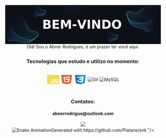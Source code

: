 
<div align="center">
  <img alt="Boas Vindas! Você está acessando o perfil de abnerrodrigue" src="https://raw.githubusercontent.com/BnerRodrigue/BnerRodrigue/main/inicio.png"

<h3 align="center">Olá! Sou o Abner Rodrigues, é um prazer ter você aqui.</h3>

##




<h3 align="center">Tecnologias que estudo e utilizo no momento:</h3>

<div align="center" style="display: inline_block"><br>
  <img align="center" alt="JavaScript" height="30" width="40" src="https://raw.githubusercontent.com/devicons/devicon/master/icons/javascript/javascript-plain.svg">
  <img align="center" alt="HTML" height="30" width="40" src="https://raw.githubusercontent.com/devicons/devicon/master/icons/html5/html5-original.svg">
  <img align="center" alt="CSS" height="30" width="40" src="https://raw.githubusercontent.com/devicons/devicon/master/icons/css3/css3-original.svg"
  <img align="center" alt="Python" height="30" width="40" src="https://raw.githubusercontent.com/devicons/devicon/master/icons/python/python-original.svg">
  <img align="center" alt="Git" height="30" width="40" src="https://cdn.jsdelivr.net/gh/devicons/devicon/icons/git/git-original.svg">
    <img align="center" alt="MySQL" height="30" width="40" src="https://cdn.jsdelivr.net/gh/devicons/devicon/icons/mysql/mysql-original.svg">
</div><br>

##

<h3 align="center">Contatos:</h3>

<h4 align="center">abnerrodrigue@outlook.com</h4>
<div align="center">
  <a href="https://www.linkedin.com/in/bner-rodrigues/" target="_blank"><img src="https://img.shields.io/badge/-LinkedIn-%230077B5?style=for-the-badge&logo=linkedin&logoColor=white" target="_blank"></a> 
 
</div>

<div align="center">
 <img alt="Snake Animation" src="<svg viewBox="-16 -32 880 192" width="880" height="192" xmlns="http://www.w3.org/2000/svg"><desc>Generated with https://github.com/Platane/snk</desc><style>@keyframes c0{1.06%{fill:var(--c1)}1.08%,to{fill:var(--ce)}}@keyframes c1{56.22%{fill:var(--c2)}56.24%,to{fill:var(--ce)}}@keyframes c2{58%{fill:var(--c3)}58.02%,to{fill:var(--ce)}}@keyframes c3{2.13%{fill:var(--c1)}2.15%,to{fill:var(--ce)}}@keyframes c4{57.64%{fill:var(--c2)}57.66%,to{fill:var(--ce)}}@keyframes c5{8.53%{fill:var(--c1)}8.55%,to{fill:var(--ce)}}@keyframes c6{3.19%{fill:var(--c1)}3.21%,to{fill:var(--ce)}}@keyframes c7{2.84%{fill:var(--c1)}2.86%,to{fill:var(--ce)}}@keyframes c8{3.55%{fill:var(--c1)}3.57%,to{fill:var(--ce)}}@keyframes c9{61.2%{fill:var(--c3)}61.22%,to{fill:var(--ce)}}@keyframes ca{4.26%{fill:var(--c1)}4.28%,to{fill:var(--ce)}}@keyframes cb{5.33%{fill:var(--c1)}5.35%,to{fill:var(--ce)}}@keyframes cc{5.68%{fill:var(--c1)}5.7%,to{fill:var(--ce)}}@keyframes cd{53.37%{fill:var(--c2)}53.39%,to{fill:var(--ce)}}@keyframes ce{94.65%{fill:var(--c4)}94.67%,to{fill:var(--ce)}}@keyframes cf{51.59%{fill:var(--c2)}51.61%,to{fill:var(--ce)}}@keyframes cg{13.16%{fill:var(--c1)}13.18%,to{fill:var(--ce)}}@keyframes ch{19.56%{fill:var(--c1)}19.58%,to{fill:var(--ce)}}@keyframes ci{19.21%{fill:var(--c1)}19.23%,to{fill:var(--ce)}}@keyframes cj{66.18%{fill:var(--c3)}66.2%,to{fill:var(--ce)}}@keyframes ck{14.58%{fill:var(--c1)}14.6%,to{fill:var(--ce)}}@keyframes cl{16.72%{fill:var(--c1)}16.74%,to{fill:var(--ce)}}@keyframes cm{45.19%{fill:var(--c2)}45.21%,to{fill:var(--ce)}}@keyframes cn{41.63%{fill:var(--c2)}41.65%,to{fill:var(--ce)}}@keyframes co{73.66%{fill:var(--c3)}73.68%,to{fill:var(--ce)}}@keyframes cp{73.3%{fill:var(--c3)}73.32%,to{fill:var(--ce)}}@keyframes cq{30.95%{fill:var(--c1)}30.97%,to{fill:var(--ce)}}@keyframes cr{36.64%{fill:var(--c2)}36.66%,to{fill:var(--ce)}}@keyframes cs{35.93%{fill:var(--c2)}35.95%,to{fill:var(--ce)}}@keyframes ct{35.58%{fill:var(--c1)}35.6%,to{fill:var(--ce)}}@keyframes cu{78.64%{fill:var(--c3)}78.66%,to{fill:var(--ce)}}@keyframes cv{33.44%{fill:var(--c1)}33.46%,to{fill:var(--ce)}}@keyframes cw{34.51%{fill:var(--c1)}34.53%,to{fill:var(--ce)}}@keyframes u0{1.06%{transform:scale(0,1)}1.08%,2.13%{transform:scale(.06,1)}2.15%,2.84%{transform:scale(.11,1)}2.86%,3.19%{transform:scale(.17,1)}3.21%,3.55%{transform:scale(.22,1)}3.57%,4.26%{transform:scale(.28,1)}4.28%,5.33%{transform:scale(.33,1)}5.35%,5.68%{transform:scale(.39,1)}5.7%,8.53%{transform:scale(.44,1)}13.16%,8.55%{transform:scale(.5,1)}13.18%,14.58%{transform:scale(.56,1)}14.6%,16.72%{transform:scale(.61,1)}16.74%,19.21%{transform:scale(.67,1)}19.23%,19.56%{transform:scale(.72,1)}19.58%,30.95%{transform:scale(.78,1)}30.97%,33.44%{transform:scale(.83,1)}33.46%,34.51%{transform:scale(.89,1)}34.53%,35.58%{transform:scale(.94,1)}35.6%,to{transform:scale(1,1)}}@keyframes u1{35.93%{transform:scale(0,1)}35.95%,36.64%{transform:scale(.13,1)}36.66%,41.63%{transform:scale(.25,1)}41.65%,45.19%{transform:scale(.38,1)}45.21%,51.59%{transform:scale(.5,1)}51.61%,53.37%{transform:scale(.63,1)}53.39%,56.22%{transform:scale(.75,1)}56.24%,57.64%{transform:scale(.88,1)}57.66%,to{transform:scale(1,1)}}@keyframes u2{58%{transform:scale(0,1)}58.02%,61.2%{transform:scale(.17,1)}61.22%,66.18%{transform:scale(.33,1)}66.2%,73.3%{transform:scale(.5,1)}73.32%,73.66%{transform:scale(.67,1)}73.68%,78.64%{transform:scale(.83,1)}78.66%,to{transform:scale(1,1)}}@keyframes u3{94.65%{transform:scale(0,1)}94.67%,to{transform:scale(1,1)}}@keyframes s0{0%,99.64%{transform:translate(0,-16px)}1.42%{transform:translate(0,48px)}2.85%{transform:translate(64px,48px)}3.2%{transform:translate(64px,32px)}4.27%,54.09%{transform:translate(112px,32px)}5.69%{transform:translate(112px,96px)}6.05%{transform:translate(96px,96px)}7.47%{transform:translate(96px,32px)}8.54%{transform:translate(48px,32px)}8.9%{transform:translate(48px,48px)}12.81%{transform:translate(224px,48px)}13.17%{transform:translate(224px,64px)}13.88%{transform:translate(256px,64px)}14.23%{transform:translate(256px,80px)}16.01%{transform:translate(336px,80px)}17.44%{transform:translate(336px,16px)}19.22%{transform:translate(256px,16px)}19.57%{transform:translate(256px,0)}29.54%{transform:translate(704px,0)}30.96%{transform:translate(704px,64px)}32.03%,36.3%{transform:translate(752px,64px)}32.38%{transform:translate(752px,48px)}33.1%{transform:translate(784px,48px)}33.45%,78.29%{transform:translate(784px,32px)}33.81%{transform:translate(800px,32px)}34.52%{transform:translate(800px,64px)}34.88%{transform:translate(784px,64px)}35.23%{transform:translate(784px,80px)}35.59%{transform:translate(768px,80px)}35.94%{transform:translate(768px,64px)}36.65%{transform:translate(752px,80px)}37.01%{transform:translate(736px,80px)}37.37%{transform:translate(736px,64px)}41.28%{transform:translate(560px,64px)}41.64%{transform:translate(560px,48px)}44.84%{transform:translate(416px,48px)}45.2%{transform:translate(416px,64px)}45.55%{transform:translate(400px,64px)}45.91%{transform:translate(400px,48px)}51.25%{transform:translate(160px,48px)}51.6%{transform:translate(160px,64px)}51.96%{transform:translate(144px,64px)}53.02%{transform:translate(144px,16px)}53.74%,96.44%{transform:translate(112px,16px)}56.23%{transform:translate(16px,32px)}56.58%{transform:translate(16px,48px)}56.94%{transform:translate(32px,48px)}57.65%{transform:translate(32px,80px)}58.01%{transform:translate(16px,80px)}58.36%{transform:translate(16px,64px)}60.14%{transform:translate(96px,64px)}61.21%{transform:translate(96px,16px)}65.12%{transform:translate(272px,16px)}66.19%{transform:translate(272px,64px)}72.95%{transform:translate(576px,64px)}73.67%{transform:translate(576px,32px)}78.65%{transform:translate(784px,16px)}93.24%{transform:translate(128px,16px)}94.66%{transform:translate(128px,80px)}95.02%{transform:translate(112px,80px)}97.51%{transform:translate(64px,16px)}98.22%{transform:translate(64px,-16px)}}@keyframes s1{0%,99.64%{transform:translate(16px,-16px)}.36%{transform:translate(0,-16px)}1.78%{transform:translate(0,48px)}3.2%{transform:translate(64px,48px)}3.56%{transform:translate(64px,32px)}4.63%,54.45%{transform:translate(112px,32px)}6.05%{transform:translate(112px,96px)}6.41%{transform:translate(96px,96px)}7.83%{transform:translate(96px,32px)}8.9%{transform:translate(48px,32px)}9.25%{transform:translate(48px,48px)}13.17%{transform:translate(224px,48px)}13.52%{transform:translate(224px,64px)}14.23%{transform:translate(256px,64px)}14.59%{transform:translate(256px,80px)}16.37%{transform:translate(336px,80px)}17.79%{transform:translate(336px,16px)}19.57%{transform:translate(256px,16px)}19.93%{transform:translate(256px,0)}29.89%{transform:translate(704px,0)}31.32%{transform:translate(704px,64px)}32.38%,36.65%{transform:translate(752px,64px)}32.74%{transform:translate(752px,48px)}33.45%{transform:translate(784px,48px)}33.81%,78.65%{transform:translate(784px,32px)}34.16%{transform:translate(800px,32px)}34.88%{transform:translate(800px,64px)}35.23%{transform:translate(784px,64px)}35.59%{transform:translate(784px,80px)}35.94%{transform:translate(768px,80px)}36.3%{transform:translate(768px,64px)}37.01%{transform:translate(752px,80px)}37.37%{transform:translate(736px,80px)}37.72%{transform:translate(736px,64px)}41.64%{transform:translate(560px,64px)}41.99%{transform:translate(560px,48px)}45.2%{transform:translate(416px,48px)}45.55%{transform:translate(416px,64px)}45.91%{transform:translate(400px,64px)}46.26%{transform:translate(400px,48px)}51.6%{transform:translate(160px,48px)}51.96%{transform:translate(160px,64px)}52.31%{transform:translate(144px,64px)}53.38%{transform:translate(144px,16px)}54.09%,96.8%{transform:translate(112px,16px)}56.58%{transform:translate(16px,32px)}56.94%{transform:translate(16px,48px)}57.3%{transform:translate(32px,48px)}58.01%{transform:translate(32px,80px)}58.36%{transform:translate(16px,80px)}58.72%{transform:translate(16px,64px)}60.5%{transform:translate(96px,64px)}61.57%{transform:translate(96px,16px)}65.48%{transform:translate(272px,16px)}66.55%{transform:translate(272px,64px)}73.31%{transform:translate(576px,64px)}74.02%{transform:translate(576px,32px)}79%{transform:translate(784px,16px)}93.59%{transform:translate(128px,16px)}95.02%{transform:translate(128px,80px)}95.37%{transform:translate(112px,80px)}97.86%{transform:translate(64px,16px)}98.58%{transform:translate(64px,-16px)}}@keyframes s2{0%,99.64%{transform:translate(32px,-16px)}.71%{transform:translate(0,-16px)}2.14%{transform:translate(0,48px)}3.56%{transform:translate(64px,48px)}3.91%{transform:translate(64px,32px)}4.98%,54.8%{transform:translate(112px,32px)}6.41%{transform:translate(112px,96px)}6.76%{transform:translate(96px,96px)}8.19%{transform:translate(96px,32px)}9.25%{transform:translate(48px,32px)}9.61%{transform:translate(48px,48px)}13.52%{transform:translate(224px,48px)}13.88%{transform:translate(224px,64px)}14.59%{transform:translate(256px,64px)}14.95%{transform:translate(256px,80px)}16.73%{transform:translate(336px,80px)}18.15%{transform:translate(336px,16px)}19.93%{transform:translate(256px,16px)}20.28%{transform:translate(256px,0)}30.25%{transform:translate(704px,0)}31.67%{transform:translate(704px,64px)}32.74%,37.01%{transform:translate(752px,64px)}33.1%{transform:translate(752px,48px)}33.81%{transform:translate(784px,48px)}34.16%,79%{transform:translate(784px,32px)}34.52%{transform:translate(800px,32px)}35.23%{transform:translate(800px,64px)}35.59%{transform:translate(784px,64px)}35.94%{transform:translate(784px,80px)}36.3%{transform:translate(768px,80px)}36.65%{transform:translate(768px,64px)}37.37%{transform:translate(752px,80px)}37.72%{transform:translate(736px,80px)}38.08%{transform:translate(736px,64px)}41.99%{transform:translate(560px,64px)}42.35%{transform:translate(560px,48px)}45.55%{transform:translate(416px,48px)}45.91%{transform:translate(416px,64px)}46.26%{transform:translate(400px,64px)}46.62%{transform:translate(400px,48px)}51.96%{transform:translate(160px,48px)}52.31%{transform:translate(160px,64px)}52.67%{transform:translate(144px,64px)}53.74%{transform:translate(144px,16px)}54.45%,97.15%{transform:translate(112px,16px)}56.94%{transform:translate(16px,32px)}57.3%{transform:translate(16px,48px)}57.65%{transform:translate(32px,48px)}58.36%{transform:translate(32px,80px)}58.72%{transform:translate(16px,80px)}59.07%{transform:translate(16px,64px)}60.85%{transform:translate(96px,64px)}61.92%{transform:translate(96px,16px)}65.84%{transform:translate(272px,16px)}66.9%{transform:translate(272px,64px)}73.67%{transform:translate(576px,64px)}74.38%{transform:translate(576px,32px)}79.36%{transform:translate(784px,16px)}93.95%{transform:translate(128px,16px)}95.37%{transform:translate(128px,80px)}95.73%{transform:translate(112px,80px)}98.22%{transform:translate(64px,16px)}98.93%{transform:translate(64px,-16px)}}@keyframes s3{0%,99.64%{transform:translate(48px,-16px)}1.07%{transform:translate(0,-16px)}2.49%{transform:translate(0,48px)}3.91%{transform:translate(64px,48px)}4.27%{transform:translate(64px,32px)}5.34%,55.16%{transform:translate(112px,32px)}6.76%{transform:translate(112px,96px)}7.12%{transform:translate(96px,96px)}8.54%{transform:translate(96px,32px)}9.61%{transform:translate(48px,32px)}9.96%{transform:translate(48px,48px)}13.88%{transform:translate(224px,48px)}14.23%{transform:translate(224px,64px)}14.95%{transform:translate(256px,64px)}15.3%{transform:translate(256px,80px)}17.08%{transform:translate(336px,80px)}18.51%{transform:translate(336px,16px)}20.28%{transform:translate(256px,16px)}20.64%{transform:translate(256px,0)}30.6%{transform:translate(704px,0)}32.03%{transform:translate(704px,64px)}33.1%,37.37%{transform:translate(752px,64px)}33.45%{transform:translate(752px,48px)}34.16%{transform:translate(784px,48px)}34.52%,79.36%{transform:translate(784px,32px)}34.88%{transform:translate(800px,32px)}35.59%{transform:translate(800px,64px)}35.94%{transform:translate(784px,64px)}36.3%{transform:translate(784px,80px)}36.65%{transform:translate(768px,80px)}37.01%{transform:translate(768px,64px)}37.72%{transform:translate(752px,80px)}38.08%{transform:translate(736px,80px)}38.43%{transform:translate(736px,64px)}42.35%{transform:translate(560px,64px)}42.7%{transform:translate(560px,48px)}45.91%{transform:translate(416px,48px)}46.26%{transform:translate(416px,64px)}46.62%{transform:translate(400px,64px)}46.98%{transform:translate(400px,48px)}52.31%{transform:translate(160px,48px)}52.67%{transform:translate(160px,64px)}53.02%{transform:translate(144px,64px)}54.09%{transform:translate(144px,16px)}54.8%,97.51%{transform:translate(112px,16px)}57.3%{transform:translate(16px,32px)}57.65%{transform:translate(16px,48px)}58.01%{transform:translate(32px,48px)}58.72%{transform:translate(32px,80px)}59.07%{transform:translate(16px,80px)}59.43%{transform:translate(16px,64px)}61.21%{transform:translate(96px,64px)}62.28%{transform:translate(96px,16px)}66.19%{transform:translate(272px,16px)}67.26%{transform:translate(272px,64px)}74.02%{transform:translate(576px,64px)}74.73%{transform:translate(576px,32px)}79.72%{transform:translate(784px,16px)}94.31%{transform:translate(128px,16px)}95.73%{transform:translate(128px,80px)}96.09%{transform:translate(112px,80px)}98.58%{transform:translate(64px,16px)}99.29%{transform:translate(64px,-16px)}}:root{--cb:#1b1f230a;--cs:purple;--ce:#ebedf0;--c0:#ebedf0;--c1:#9be9a8;--c2:#40c463;--c3:#30a14e;--c4:#216e39}@media (prefers-color-scheme:dark){:root{--cb:#1b1f230a;--cs:purple;--ce:#161b22;--c1:#01311f;--c2:#034525;--c3:#0f6d31;--c4:#00c647}}.c{shape-rendering:geometricPrecision;fill:var(--ce);stroke-width:1px;stroke:var(--cb);animation:none 28100ms linear infinite}.c.c0{fill:var(--c1);animation-name:c0}.c.c1{fill:var(--c2);animation-name:c1}.c.c2{fill:var(--c3);animation-name:c2}.c.c3{fill:var(--c1);animation-name:c3}.c.c4{fill:var(--c2);animation-name:c4}.c.c5{fill:var(--c1);animation-name:c5}.c.c6,.c.c7,.c.c8{fill:var(--c1);animation-name:c6}.c.c7,.c.c8{animation-name:c7}.c.c8{animation-name:c8}.c.c9{fill:var(--c3);animation-name:c9}.c.ca,.c.cb,.c.cc{fill:var(--c1);animation-name:ca}.c.cb,.c.cc{animation-name:cb}.c.cc{animation-name:cc}.c.cd{fill:var(--c2);animation-name:cd}.c.ce{fill:var(--c4);animation-name:ce}.c.cf{fill:var(--c2);animation-name:cf}.c.cg,.c.ch,.c.ci{fill:var(--c1);animation-name:cg}.c.ch,.c.ci{animation-name:ch}.c.ci{animation-name:ci}.c.cj{fill:var(--c3);animation-name:cj}.c.ck,.c.cl{fill:var(--c1);animation-name:ck}.c.cl{animation-name:cl}.c.cm,.c.cn{fill:var(--c2);animation-name:cm}.c.cn{animation-name:cn}.c.co,.c.cp{fill:var(--c3);animation-name:co}.c.cp{animation-name:cp}.c.cq{fill:var(--c1);animation-name:cq}.c.cr,.c.cs{fill:var(--c2);animation-name:cr}.c.cs{animation-name:cs}.c.ct{fill:var(--c1);animation-name:ct}.c.cu{fill:var(--c3);animation-name:cu}.c.cv,.c.cw{fill:var(--c1);animation-name:cv}.c.cw{animation-name:cw}.s,.u{animation:none linear 28100ms infinite}.u,.u.u0{transform-origin:0 0}.u{transform:scale(0,1)}.u.u0{fill:var(--c1);animation-name:u0}.u.u1{fill:var(--c2);animation-name:u1;transform-origin:462.5px 0}.u.u2{fill:var(--c3);animation-name:u2;transform-origin:668.1px 0}.u.u3{fill:var(--c4);animation-name:u3;transform-origin:822.3px 0}.s{shape-rendering:geometricPrecision;fill:var(--cs)}.s.s0{transform:translate(0,-16px);animation-name:s0}.s.s1{transform:translate(16px,-16px);animation-name:s1}.s.s2{transform:translate(32px,-16px);animation-name:s2}.s.s3{transform:translate(48px,-16px);animation-name:s3}</style><rect class="c" x="2" y="2" rx="2" ry="2" width="12" height="12"/><rect class="c" x="2" y="18" rx="2" ry="2" width="12" height="12"/><rect class="c c0" x="2" y="34" rx="2" ry="2" width="12" height="12"/><rect class="c" x="2" y="50" rx="2" ry="2" width="12" height="12"/><rect class="c" x="2" y="66" rx="2" ry="2" width="12" height="12"/><rect class="c" x="2" y="82" rx="2" ry="2" width="12" height="12"/><rect class="c" x="2" y="98" rx="2" ry="2" width="12" height="12"/><rect class="c" x="18" y="2" rx="2" ry="2" width="12" height="12"/><rect class="c" x="18" y="18" rx="2" ry="2" width="12" height="12"/><rect class="c c1" x="18" y="34" rx="2" ry="2" width="12" height="12"/><rect class="c" x="18" y="50" rx="2" ry="2" width="12" height="12"/><rect class="c" x="18" y="66" rx="2" ry="2" width="12" height="12"/><rect class="c c2" x="18" y="82" rx="2" ry="2" width="12" height="12"/><rect class="c" x="18" y="98" rx="2" ry="2" width="12" height="12"/><rect class="c" x="34" y="2" rx="2" ry="2" width="12" height="12"/><rect class="c" x="34" y="18" rx="2" ry="2" width="12" height="12"/><rect class="c" x="34" y="34" rx="2" ry="2" width="12" height="12"/><rect class="c c3" x="34" y="50" rx="2" ry="2" width="12" height="12"/><rect class="c" x="34" y="66" rx="2" ry="2" width="12" height="12"/><rect class="c c4" x="34" y="82" rx="2" ry="2" width="12" height="12"/><rect class="c" x="34" y="98" rx="2" ry="2" width="12" height="12"/><rect class="c" x="50" y="2" rx="2" ry="2" width="12" height="12"/><rect class="c" x="50" y="18" rx="2" ry="2" width="12" height="12"/><rect class="c c5" x="50" y="34" rx="2" ry="2" width="12" height="12"/><rect class="c" x="50" y="50" rx="2" ry="2" width="12" height="12"/><rect class="c" x="50" y="66" rx="2" ry="2" width="12" height="12"/><rect class="c" x="50" y="82" rx="2" ry="2" width="12" height="12"/><rect class="c" x="50" y="98" rx="2" ry="2" width="12" height="12"/><rect class="c" x="66" y="2" rx="2" ry="2" width="12" height="12"/><rect class="c" x="66" y="18" rx="2" ry="2" width="12" height="12"/><rect class="c c6" x="66" y="34" rx="2" ry="2" width="12" height="12"/><rect class="c c7" x="66" y="50" rx="2" ry="2" width="12" height="12"/><rect class="c" x="66" y="66" rx="2" ry="2" width="12" height="12"/><rect class="c" x="66" y="82" rx="2" ry="2" width="12" height="12"/><rect class="c" x="66" y="98" rx="2" ry="2" width="12" height="12"/><rect class="c" x="82" y="2" rx="2" ry="2" width="12" height="12"/><rect class="c" x="82" y="18" rx="2" ry="2" width="12" height="12"/><rect class="c c8" x="82" y="34" rx="2" ry="2" width="12" height="12"/><rect class="c" x="82" y="50" rx="2" ry="2" width="12" height="12"/><rect class="c" x="82" y="66" rx="2" ry="2" width="12" height="12"/><rect class="c" x="82" y="82" rx="2" ry="2" width="12" height="12"/><rect class="c" x="82" y="98" rx="2" ry="2" width="12" height="12"/><rect class="c" x="98" y="2" rx="2" ry="2" width="12" height="12"/><rect class="c c9" x="98" y="18" rx="2" ry="2" width="12" height="12"/><rect class="c" x="98" y="34" rx="2" ry="2" width="12" height="12"/><rect class="c" x="98" y="50" rx="2" ry="2" width="12" height="12"/><rect class="c" x="98" y="66" rx="2" ry="2" width="12" height="12"/><rect class="c" x="98" y="82" rx="2" ry="2" width="12" height="12"/><rect class="c" x="98" y="98" rx="2" ry="2" width="12" height="12"/><rect class="c" x="114" y="2" rx="2" ry="2" width="12" height="12"/><rect class="c" x="114" y="18" rx="2" ry="2" width="12" height="12"/><rect class="c ca" x="114" y="34" rx="2" ry="2" width="12" height="12"/><rect class="c" x="114" y="50" rx="2" ry="2" width="12" height="12"/><rect class="c" x="114" y="66" rx="2" ry="2" width="12" height="12"/><rect class="c cb" x="114" y="82" rx="2" ry="2" width="12" height="12"/><rect class="c cc" x="114" y="98" rx="2" ry="2" width="12" height="12"/><rect class="c" x="130" y="2" rx="2" ry="2" width="12" height="12"/><rect class="c cd" x="130" y="18" rx="2" ry="2" width="12" height="12"/><rect class="c" x="130" y="34" rx="2" ry="2" width="12" height="12"/><rect class="c" x="130" y="50" rx="2" ry="2" width="12" height="12"/><rect class="c" x="130" y="66" rx="2" ry="2" width="12" height="12"/><rect class="c ce" x="130" y="82" rx="2" ry="2" width="12" height="12"/><rect class="c" x="130" y="98" rx="2" ry="2" width="12" height="12"/><rect class="c" x="146" y="2" rx="2" ry="2" width="12" height="12"/><rect class="c" x="146" y="18" rx="2" ry="2" width="12" height="12"/><rect class="c" x="146" y="34" rx="2" ry="2" width="12" height="12"/><rect class="c" x="146" y="50" rx="2" ry="2" width="12" height="12"/><rect class="c" x="146" y="66" rx="2" ry="2" width="12" height="12"/><rect class="c" x="146" y="82" rx="2" ry="2" width="12" height="12"/><rect class="c" x="146" y="98" rx="2" ry="2" width="12" height="12"/><rect class="c" x="162" y="2" rx="2" ry="2" width="12" height="12"/><rect class="c" x="162" y="18" rx="2" ry="2" width="12" height="12"/><rect class="c" x="162" y="34" rx="2" ry="2" width="12" height="12"/><rect class="c" x="162" y="50" rx="2" ry="2" width="12" height="12"/><rect class="c cf" x="162" y="66" rx="2" ry="2" width="12" height="12"/><rect class="c" x="162" y="82" rx="2" ry="2" width="12" height="12"/><rect class="c" x="162" y="98" rx="2" ry="2" width="12" height="12"/><rect class="c" x="178" y="2" rx="2" ry="2" width="12" height="12"/><rect class="c" x="178" y="18" rx="2" ry="2" width="12" height="12"/><rect class="c" x="178" y="34" rx="2" ry="2" width="12" height="12"/><rect class="c" x="178" y="50" rx="2" ry="2" width="12" height="12"/><rect class="c" x="178" y="66" rx="2" ry="2" width="12" height="12"/><rect class="c" x="178" y="82" rx="2" ry="2" width="12" height="12"/><rect class="c" x="178" y="98" rx="2" ry="2" width="12" height="12"/><rect class="c" x="194" y="2" rx="2" ry="2" width="12" height="12"/><rect class="c" x="194" y="18" rx="2" ry="2" width="12" height="12"/><rect class="c" x="194" y="34" rx="2" ry="2" width="12" height="12"/><rect class="c" x="194" y="50" rx="2" ry="2" width="12" height="12"/><rect class="c" x="194" y="66" rx="2" ry="2" width="12" height="12"/><rect class="c" x="194" y="82" rx="2" ry="2" width="12" height="12"/><rect class="c" x="194" y="98" rx="2" ry="2" width="12" height="12"/><rect class="c" x="210" y="2" rx="2" ry="2" width="12" height="12"/><rect class="c" x="210" y="18" rx="2" ry="2" width="12" height="12"/><rect class="c" x="210" y="34" rx="2" ry="2" width="12" height="12"/><rect class="c" x="210" y="50" rx="2" ry="2" width="12" height="12"/><rect class="c" x="210" y="66" rx="2" ry="2" width="12" height="12"/><rect class="c" x="210" y="82" rx="2" ry="2" width="12" height="12"/><rect class="c" x="210" y="98" rx="2" ry="2" width="12" height="12"/><rect class="c" x="226" y="2" rx="2" ry="2" width="12" height="12"/><rect class="c" x="226" y="18" rx="2" ry="2" width="12" height="12"/><rect class="c" x="226" y="34" rx="2" ry="2" width="12" height="12"/><rect class="c" x="226" y="50" rx="2" ry="2" width="12" height="12"/><rect class="c cg" x="226" y="66" rx="2" ry="2" width="12" height="12"/><rect class="c" x="226" y="82" rx="2" ry="2" width="12" height="12"/><rect class="c" x="226" y="98" rx="2" ry="2" width="12" height="12"/><rect class="c" x="242" y="2" rx="2" ry="2" width="12" height="12"/><rect class="c" x="242" y="18" rx="2" ry="2" width="12" height="12"/><rect class="c" x="242" y="34" rx="2" ry="2" width="12" height="12"/><rect class="c" x="242" y="50" rx="2" ry="2" width="12" height="12"/><rect class="c" x="242" y="66" rx="2" ry="2" width="12" height="12"/><rect class="c" x="242" y="82" rx="2" ry="2" width="12" height="12"/><rect class="c" x="242" y="98" rx="2" ry="2" width="12" height="12"/><rect class="c ch" x="258" y="2" rx="2" ry="2" width="12" height="12"/><rect class="c ci" x="258" y="18" rx="2" ry="2" width="12" height="12"/><rect class="c" x="258" y="34" rx="2" ry="2" width="12" height="12"/><rect class="c" x="258" y="50" rx="2" ry="2" width="12" height="12"/><rect class="c" x="258" y="66" rx="2" ry="2" width="12" height="12"/><rect class="c" x="258" y="82" rx="2" ry="2" width="12" height="12"/><rect class="c" x="258" y="98" rx="2" ry="2" width="12" height="12"/><rect class="c" x="274" y="2" rx="2" ry="2" width="12" height="12"/><rect class="c" x="274" y="18" rx="2" ry="2" width="12" height="12"/><rect class="c" x="274" y="34" rx="2" ry="2" width="12" height="12"/><rect class="c" x="274" y="50" rx="2" ry="2" width="12" height="12"/><rect class="c cj" x="274" y="66" rx="2" ry="2" width="12" height="12"/><rect class="c ck" x="274" y="82" rx="2" ry="2" width="12" height="12"/><rect class="c" x="274" y="98" rx="2" ry="2" width="12" height="12"/><rect class="c" x="290" y="2" rx="2" ry="2" width="12" height="12"/><rect class="c" x="290" y="18" rx="2" ry="2" width="12" height="12"/><rect class="c" x="290" y="34" rx="2" ry="2" width="12" height="12"/><rect class="c" x="290" y="50" rx="2" ry="2" width="12" height="12"/><rect class="c" x="290" y="66" rx="2" ry="2" width="12" height="12"/><rect class="c" x="290" y="82" rx="2" ry="2" width="12" height="12"/><rect class="c" x="290" y="98" rx="2" ry="2" width="12" height="12"/><rect class="c" x="306" y="2" rx="2" ry="2" width="12" height="12"/><rect class="c" x="306" y="18" rx="2" ry="2" width="12" height="12"/><rect class="c" x="306" y="34" rx="2" ry="2" width="12" height="12"/><rect class="c" x="306" y="50" rx="2" ry="2" width="12" height="12"/><rect class="c" x="306" y="66" rx="2" ry="2" width="12" height="12"/><rect class="c" x="306" y="82" rx="2" ry="2" width="12" height="12"/><rect class="c" x="306" y="98" rx="2" ry="2" width="12" height="12"/><rect class="c" x="322" y="2" rx="2" ry="2" width="12" height="12"/><rect class="c" x="322" y="18" rx="2" ry="2" width="12" height="12"/><rect class="c" x="322" y="34" rx="2" ry="2" width="12" height="12"/><rect class="c" x="322" y="50" rx="2" ry="2" width="12" height="12"/><rect class="c" x="322" y="66" rx="2" ry="2" width="12" height="12"/><rect class="c" x="322" y="82" rx="2" ry="2" width="12" height="12"/><rect class="c" x="322" y="98" rx="2" ry="2" width="12" height="12"/><rect class="c" x="338" y="2" rx="2" ry="2" width="12" height="12"/><rect class="c" x="338" y="18" rx="2" ry="2" width="12" height="12"/><rect class="c" x="338" y="34" rx="2" ry="2" width="12" height="12"/><rect class="c cl" x="338" y="50" rx="2" ry="2" width="12" height="12"/><rect class="c" x="338" y="66" rx="2" ry="2" width="12" height="12"/><rect class="c" x="338" y="82" rx="2" ry="2" width="12" height="12"/><rect class="c" x="338" y="98" rx="2" ry="2" width="12" height="12"/><rect class="c" x="354" y="2" rx="2" ry="2" width="12" height="12"/><rect class="c" x="354" y="18" rx="2" ry="2" width="12" height="12"/><rect class="c" x="354" y="34" rx="2" ry="2" width="12" height="12"/><rect class="c" x="354" y="50" rx="2" ry="2" width="12" height="12"/><rect class="c" x="354" y="66" rx="2" ry="2" width="12" height="12"/><rect class="c" x="354" y="82" rx="2" ry="2" width="12" height="12"/><rect class="c" x="354" y="98" rx="2" ry="2" width="12" height="12"/><rect class="c" x="370" y="2" rx="2" ry="2" width="12" height="12"/><rect class="c" x="370" y="18" rx="2" ry="2" width="12" height="12"/><rect class="c" x="370" y="34" rx="2" ry="2" width="12" height="12"/><rect class="c" x="370" y="50" rx="2" ry="2" width="12" height="12"/><rect class="c" x="370" y="66" rx="2" ry="2" width="12" height="12"/><rect class="c" x="370" y="82" rx="2" ry="2" width="12" height="12"/><rect class="c" x="370" y="98" rx="2" ry="2" width="12" height="12"/><rect class="c" x="386" y="2" rx="2" ry="2" width="12" height="12"/><rect class="c" x="386" y="18" rx="2" ry="2" width="12" height="12"/><rect class="c" x="386" y="34" rx="2" ry="2" width="12" height="12"/><rect class="c" x="386" y="50" rx="2" ry="2" width="12" height="12"/><rect class="c" x="386" y="66" rx="2" ry="2" width="12" height="12"/><rect class="c" x="386" y="82" rx="2" ry="2" width="12" height="12"/><rect class="c" x="386" y="98" rx="2" ry="2" width="12" height="12"/><rect class="c" x="402" y="2" rx="2" ry="2" width="12" height="12"/><rect class="c" x="402" y="18" rx="2" ry="2" width="12" height="12"/><rect class="c" x="402" y="34" rx="2" ry="2" width="12" height="12"/><rect class="c" x="402" y="50" rx="2" ry="2" width="12" height="12"/><rect class="c" x="402" y="66" rx="2" ry="2" width="12" height="12"/><rect class="c" x="402" y="82" rx="2" ry="2" width="12" height="12"/><rect class="c" x="402" y="98" rx="2" ry="2" width="12" height="12"/><rect class="c" x="418" y="2" rx="2" ry="2" width="12" height="12"/><rect class="c" x="418" y="18" rx="2" ry="2" width="12" height="12"/><rect class="c" x="418" y="34" rx="2" ry="2" width="12" height="12"/><rect class="c" x="418" y="50" rx="2" ry="2" width="12" height="12"/><rect class="c cm" x="418" y="66" rx="2" ry="2" width="12" height="12"/><rect class="c" x="418" y="82" rx="2" ry="2" width="12" height="12"/><rect class="c" x="418" y="98" rx="2" ry="2" width="12" height="12"/><rect class="c" x="434" y="2" rx="2" ry="2" width="12" height="12"/><rect class="c" x="434" y="18" rx="2" ry="2" width="12" height="12"/><rect class="c" x="434" y="34" rx="2" ry="2" width="12" height="12"/><rect class="c" x="434" y="50" rx="2" ry="2" width="12" height="12"/><rect class="c" x="434" y="66" rx="2" ry="2" width="12" height="12"/><rect class="c" x="434" y="82" rx="2" ry="2" width="12" height="12"/><rect class="c" x="434" y="98" rx="2" ry="2" width="12" height="12"/><rect class="c" x="450" y="2" rx="2" ry="2" width="12" height="12"/><rect class="c" x="450" y="18" rx="2" ry="2" width="12" height="12"/><rect class="c" x="450" y="34" rx="2" ry="2" width="12" height="12"/><rect class="c" x="450" y="50" rx="2" ry="2" width="12" height="12"/><rect class="c" x="450" y="66" rx="2" ry="2" width="12" height="12"/><rect class="c" x="450" y="82" rx="2" ry="2" width="12" height="12"/><rect class="c" x="450" y="98" rx="2" ry="2" width="12" height="12"/><rect class="c" x="466" y="2" rx="2" ry="2" width="12" height="12"/><rect class="c" x="466" y="18" rx="2" ry="2" width="12" height="12"/><rect class="c" x="466" y="34" rx="2" ry="2" width="12" height="12"/><rect class="c" x="466" y="50" rx="2" ry="2" width="12" height="12"/><rect class="c" x="466" y="66" rx="2" ry="2" width="12" height="12"/><rect class="c" x="466" y="82" rx="2" ry="2" width="12" height="12"/><rect class="c" x="466" y="98" rx="2" ry="2" width="12" height="12"/><rect class="c" x="482" y="2" rx="2" ry="2" width="12" height="12"/><rect class="c" x="482" y="18" rx="2" ry="2" width="12" height="12"/><rect class="c" x="482" y="34" rx="2" ry="2" width="12" height="12"/><rect class="c" x="482" y="50" rx="2" ry="2" width="12" height="12"/><rect class="c" x="482" y="66" rx="2" ry="2" width="12" height="12"/><rect class="c" x="482" y="82" rx="2" ry="2" width="12" height="12"/><rect class="c" x="482" y="98" rx="2" ry="2" width="12" height="12"/><rect class="c" x="498" y="2" rx="2" ry="2" width="12" height="12"/><rect class="c" x="498" y="18" rx="2" ry="2" width="12" height="12"/><rect class="c" x="498" y="34" rx="2" ry="2" width="12" height="12"/><rect class="c" x="498" y="50" rx="2" ry="2" width="12" height="12"/><rect class="c" x="498" y="66" rx="2" ry="2" width="12" height="12"/><rect class="c" x="498" y="82" rx="2" ry="2" width="12" height="12"/><rect class="c" x="498" y="98" rx="2" ry="2" width="12" height="12"/><rect class="c" x="514" y="2" rx="2" ry="2" width="12" height="12"/><rect class="c" x="514" y="18" rx="2" ry="2" width="12" height="12"/><rect class="c" x="514" y="34" rx="2" ry="2" width="12" height="12"/><rect class="c" x="514" y="50" rx="2" ry="2" width="12" height="12"/><rect class="c" x="514" y="66" rx="2" ry="2" width="12" height="12"/><rect class="c" x="514" y="82" rx="2" ry="2" width="12" height="12"/><rect class="c" x="514" y="98" rx="2" ry="2" width="12" height="12"/><rect class="c" x="530" y="2" rx="2" ry="2" width="12" height="12"/><rect class="c" x="530" y="18" rx="2" ry="2" width="12" height="12"/><rect class="c" x="530" y="34" rx="2" ry="2" width="12" height="12"/><rect class="c" x="530" y="50" rx="2" ry="2" width="12" height="12"/><rect class="c" x="530" y="66" rx="2" ry="2" width="12" height="12"/><rect class="c" x="530" y="82" rx="2" ry="2" width="12" height="12"/><rect class="c" x="530" y="98" rx="2" ry="2" width="12" height="12"/><rect class="c" x="546" y="2" rx="2" ry="2" width="12" height="12"/><rect class="c" x="546" y="18" rx="2" ry="2" width="12" height="12"/><rect class="c" x="546" y="34" rx="2" ry="2" width="12" height="12"/><rect class="c" x="546" y="50" rx="2" ry="2" width="12" height="12"/><rect class="c" x="546" y="66" rx="2" ry="2" width="12" height="12"/><rect class="c" x="546" y="82" rx="2" ry="2" width="12" height="12"/><rect class="c" x="546" y="98" rx="2" ry="2" width="12" height="12"/><rect class="c" x="562" y="2" rx="2" ry="2" width="12" height="12"/><rect class="c" x="562" y="18" rx="2" ry="2" width="12" height="12"/><rect class="c" x="562" y="34" rx="2" ry="2" width="12" height="12"/><rect class="c cn" x="562" y="50" rx="2" ry="2" width="12" height="12"/><rect class="c" x="562" y="66" rx="2" ry="2" width="12" height="12"/><rect class="c" x="562" y="82" rx="2" ry="2" width="12" height="12"/><rect class="c" x="562" y="98" rx="2" ry="2" width="12" height="12"/><rect class="c" x="578" y="2" rx="2" ry="2" width="12" height="12"/><rect class="c" x="578" y="18" rx="2" ry="2" width="12" height="12"/><rect class="c co" x="578" y="34" rx="2" ry="2" width="12" height="12"/><rect class="c cp" x="578" y="50" rx="2" ry="2" width="12" height="12"/><rect class="c" x="578" y="66" rx="2" ry="2" width="12" height="12"/><rect class="c" x="578" y="82" rx="2" ry="2" width="12" height="12"/><rect class="c" x="578" y="98" rx="2" ry="2" width="12" height="12"/><rect class="c" x="594" y="2" rx="2" ry="2" width="12" height="12"/><rect class="c" x="594" y="18" rx="2" ry="2" width="12" height="12"/><rect class="c" x="594" y="34" rx="2" ry="2" width="12" height="12"/><rect class="c" x="594" y="50" rx="2" ry="2" width="12" height="12"/><rect class="c" x="594" y="66" rx="2" ry="2" width="12" height="12"/><rect class="c" x="594" y="82" rx="2" ry="2" width="12" height="12"/><rect class="c" x="594" y="98" rx="2" ry="2" width="12" height="12"/><rect class="c" x="610" y="2" rx="2" ry="2" width="12" height="12"/><rect class="c" x="610" y="18" rx="2" ry="2" width="12" height="12"/><rect class="c" x="610" y="34" rx="2" ry="2" width="12" height="12"/><rect class="c" x="610" y="50" rx="2" ry="2" width="12" height="12"/><rect class="c" x="610" y="66" rx="2" ry="2" width="12" height="12"/><rect class="c" x="610" y="82" rx="2" ry="2" width="12" height="12"/><rect class="c" x="610" y="98" rx="2" ry="2" width="12" height="12"/><rect class="c" x="626" y="2" rx="2" ry="2" width="12" height="12"/><rect class="c" x="626" y="18" rx="2" ry="2" width="12" height="12"/><rect class="c" x="626" y="34" rx="2" ry="2" width="12" height="12"/><rect class="c" x="626" y="50" rx="2" ry="2" width="12" height="12"/><rect class="c" x="626" y="66" rx="2" ry="2" width="12" height="12"/><rect class="c" x="626" y="82" rx="2" ry="2" width="12" height="12"/><rect class="c" x="626" y="98" rx="2" ry="2" width="12" height="12"/><rect class="c" x="642" y="2" rx="2" ry="2" width="12" height="12"/><rect class="c" x="642" y="18" rx="2" ry="2" width="12" height="12"/><rect class="c" x="642" y="34" rx="2" ry="2" width="12" height="12"/><rect class="c" x="642" y="50" rx="2" ry="2" width="12" height="12"/><rect class="c" x="642" y="66" rx="2" ry="2" width="12" height="12"/><rect class="c" x="642" y="82" rx="2" ry="2" width="12" height="12"/><rect class="c" x="642" y="98" rx="2" ry="2" width="12" height="12"/><rect class="c" x="658" y="2" rx="2" ry="2" width="12" height="12"/><rect class="c" x="658" y="18" rx="2" ry="2" width="12" height="12"/><rect class="c" x="658" y="34" rx="2" ry="2" width="12" height="12"/><rect class="c" x="658" y="50" rx="2" ry="2" width="12" height="12"/><rect class="c" x="658" y="66" rx="2" ry="2" width="12" height="12"/><rect class="c" x="658" y="82" rx="2" ry="2" width="12" height="12"/><rect class="c" x="658" y="98" rx="2" ry="2" width="12" height="12"/><rect class="c" x="674" y="2" rx="2" ry="2" width="12" height="12"/><rect class="c" x="674" y="18" rx="2" ry="2" width="12" height="12"/><rect class="c" x="674" y="34" rx="2" ry="2" width="12" height="12"/><rect class="c" x="674" y="50" rx="2" ry="2" width="12" height="12"/><rect class="c" x="674" y="66" rx="2" ry="2" width="12" height="12"/><rect class="c" x="674" y="82" rx="2" ry="2" width="12" height="12"/><rect class="c" x="674" y="98" rx="2" ry="2" width="12" height="12"/><rect class="c" x="690" y="2" rx="2" ry="2" width="12" height="12"/><rect class="c" x="690" y="18" rx="2" ry="2" width="12" height="12"/><rect class="c" x="690" y="34" rx="2" ry="2" width="12" height="12"/><rect class="c" x="690" y="50" rx="2" ry="2" width="12" height="12"/><rect class="c" x="690" y="66" rx="2" ry="2" width="12" height="12"/><rect class="c" x="690" y="82" rx="2" ry="2" width="12" height="12"/><rect class="c" x="690" y="98" rx="2" ry="2" width="12" height="12"/><rect class="c" x="706" y="2" rx="2" ry="2" width="12" height="12"/><rect class="c" x="706" y="18" rx="2" ry="2" width="12" height="12"/><rect class="c" x="706" y="34" rx="2" ry="2" width="12" height="12"/><rect class="c" x="706" y="50" rx="2" ry="2" width="12" height="12"/><rect class="c cq" x="706" y="66" rx="2" ry="2" width="12" height="12"/><rect class="c" x="706" y="82" rx="2" ry="2" width="12" height="12"/><rect class="c" x="706" y="98" rx="2" ry="2" width="12" height="12"/><rect class="c" x="722" y="2" rx="2" ry="2" width="12" height="12"/><rect class="c" x="722" y="18" rx="2" ry="2" width="12" height="12"/><rect class="c" x="722" y="34" rx="2" ry="2" width="12" height="12"/><rect class="c" x="722" y="50" rx="2" ry="2" width="12" height="12"/><rect class="c" x="722" y="66" rx="2" ry="2" width="12" height="12"/><rect class="c" x="722" y="82" rx="2" ry="2" width="12" height="12"/><rect class="c" x="722" y="98" rx="2" ry="2" width="12" height="12"/><rect class="c" x="738" y="2" rx="2" ry="2" width="12" height="12"/><rect class="c" x="738" y="18" rx="2" ry="2" width="12" height="12"/><rect class="c" x="738" y="34" rx="2" ry="2" width="12" height="12"/><rect class="c" x="738" y="50" rx="2" ry="2" width="12" height="12"/><rect class="c" x="738" y="66" rx="2" ry="2" width="12" height="12"/><rect class="c" x="738" y="82" rx="2" ry="2" width="12" height="12"/><rect class="c" x="738" y="98" rx="2" ry="2" width="12" height="12"/><rect class="c" x="754" y="2" rx="2" ry="2" width="12" height="12"/><rect class="c" x="754" y="18" rx="2" ry="2" width="12" height="12"/><rect class="c" x="754" y="34" rx="2" ry="2" width="12" height="12"/><rect class="c" x="754" y="50" rx="2" ry="2" width="12" height="12"/><rect class="c" x="754" y="66" rx="2" ry="2" width="12" height="12"/><rect class="c cr" x="754" y="82" rx="2" ry="2" width="12" height="12"/><rect class="c" x="754" y="98" rx="2" ry="2" width="12" height="12"/><rect class="c" x="770" y="2" rx="2" ry="2" width="12" height="12"/><rect class="c" x="770" y="18" rx="2" ry="2" width="12" height="12"/><rect class="c" x="770" y="34" rx="2" ry="2" width="12" height="12"/><rect class="c" x="770" y="50" rx="2" ry="2" width="12" height="12"/><rect class="c cs" x="770" y="66" rx="2" ry="2" width="12" height="12"/><rect class="c ct" x="770" y="82" rx="2" ry="2" width="12" height="12"/><rect class="c" x="770" y="98" rx="2" ry="2" width="12" height="12"/><rect class="c" x="786" y="2" rx="2" ry="2" width="12" height="12"/><rect class="c cu" x="786" y="18" rx="2" ry="2" width="12" height="12"/><rect class="c cv" x="786" y="34" rx="2" ry="2" width="12" height="12"/><rect class="c" x="786" y="50" rx="2" ry="2" width="12" height="12"/><rect class="c" x="786" y="66" rx="2" ry="2" width="12" height="12"/><rect class="c" x="786" y="82" rx="2" ry="2" width="12" height="12"/><rect class="c" x="786" y="98" rx="2" ry="2" width="12" height="12"/><rect class="c" x="802" y="2" rx="2" ry="2" width="12" height="12"/><rect class="c" x="802" y="18" rx="2" ry="2" width="12" height="12"/><rect class="c" x="802" y="34" rx="2" ry="2" width="12" height="12"/><rect class="c" x="802" y="50" rx="2" ry="2" width="12" height="12"/><rect class="c cw" x="802" y="66" rx="2" ry="2" width="12" height="12"/><rect class="c" x="802" y="82" rx="2" ry="2" width="12" height="12"/><rect class="c" x="802" y="98" rx="2" ry="2" width="12" height="12"/><rect class="c" x="818" y="2" rx="2" ry="2" width="12" height="12"/><rect class="c" x="818" y="18" rx="2" ry="2" width="12" height="12"/><rect class="c" x="818" y="34" rx="2" ry="2" width="12" height="12"/><rect class="c" x="818" y="50" rx="2" ry="2" width="12" height="12"/><rect class="c" x="818" y="66" rx="2" ry="2" width="12" height="12"/><rect class="c" x="818" y="82" rx="2" ry="2" width="12" height="12"/><rect class="c" x="818" y="98" rx="2" ry="2" width="12" height="12"/><rect class="c" x="834" y="2" rx="2" ry="2" width="12" height="12"/><rect class="c" x="834" y="18" rx="2" ry="2" width="12" height="12"/><rect class="c" x="834" y="34" rx="2" ry="2" width="12" height="12"/><rect class="u u0" height="12" width="463.1" x="0.0" y="144"/><rect class="u u1" height="12" width="206.2" x="462.5" y="144"/><rect class="u u2" height="12" width="154.8" x="668.1" y="144"/><rect class="u u3" height="12" width="26.3" x="822.3" y="144"/><rect class="s s0" x="0.8" y="0.8" width="14.4" height="14.4" rx="4.5" ry="4.5"/><rect class="s s1" x="1.8" y="1.8" width="12.3" height="12.3" rx="4.1" ry="4.1"/><rect class="s s2" x="2.6" y="2.6" width="10.8" height="10.8" rx="3.6" ry="3.6"/><rect class="s s3" x="3.0" y="3.0" width="9.9" height="9.9" rx="3.3" ry="3.3"/></svg>
"/>
</div>

